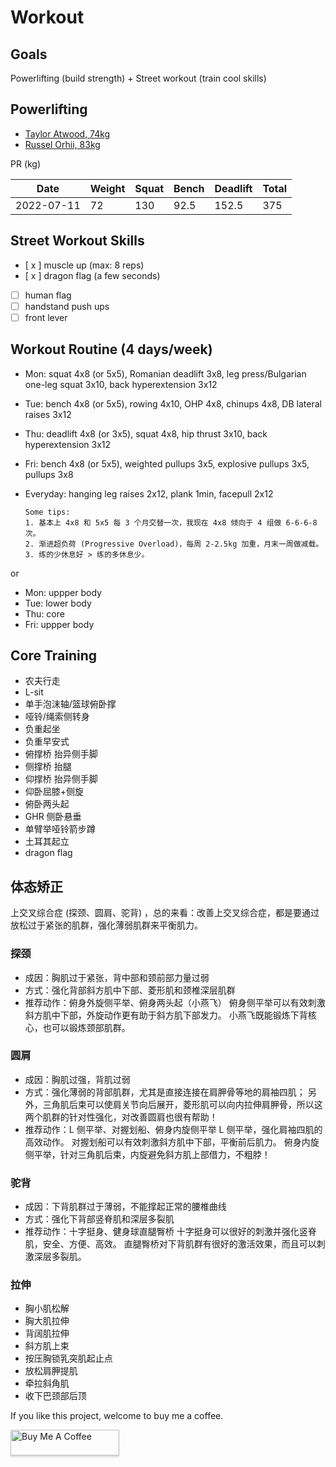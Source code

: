 # Workout

## Goals

Powerlifting (build strength) + Street workout (train cool skills)

## Powerlifting

- [Taylor Atwood, 74kg](https://www.openpowerlifting.org/u/tayloratwood)
- [Russel Orhii, 83kg](https://www.openpowerlifting.org/u/russelorhii)

PR (kg)

| Date       | Weight | Squat | Bench | Deadlift | Total |
| ---------- | ------ | ----- | ----- | -------- | ----- |
| 2022-07-11 | 72     | 130   | 92.5  | 152.5    | 375   |

## Street Workout Skills

- [ x ] muscle up (max: 8 reps)
- [ x ] dragon flag (a few seconds)
- [ ] human flag
- [ ] handstand push ups
- [ ] front lever

## Workout Routine (4 days/week)

- Mon: squat 4x8 (or 5x5), Romanian deadlift 3x8, leg press/Bulgarian one-leg squat 3x10, back hyperextension 3x12
- Tue: bench 4x8 (or 5x5), rowing 4x10, OHP 4x8, chinups 4x8, DB lateral raises 3x12
- Thu: deadlift 4x8 (or 3x5), squat 4x8, hip thrust 3x10, back hyperextension 3x12
- Fri: bench 4x8 (or 5x5), weighted pullups 3x5, explosive pullups 3x5, pullups 3x8
- Everyday: hanging leg raises 2x12, plank 1min, facepull 2x12

      Some tips:
      1. 基本上 4x8 和 5x5 每 3 个月交替一次，我现在 4x8 倾向于 4 组做 6-6-6-8 次。
      2. 渐进超负荷 (Progressive Overload)，每周 2-2.5kg 加重，月末一周做减载。
      3. 练的少休息好 > 练的多休息少。

or

- Mon: uppper body
- Tue: lower body
- Thu: core
- Fri: uppper body

## Core Training

- 农夫行走
- L-sit
- 单手泡沫轴/篮球俯卧撑
- 哑铃/绳索侧转身
- 负重起坐
- 负重早安式
- 俯撑桥 抬异侧手脚
- 侧撑桥 抬腿
- 仰撑桥 抬异侧手脚
- 仰卧屈膝+侧旋
- 俯卧两头起
- GHR 侧卧悬垂
- 单臂举哑铃箭步蹲
- 土耳其起立
- dragon flag

## 体态矫正

上交叉综合症 (探颈、圆肩、驼背) ，总的来看：改善上交叉综合症，都是要通过放松过于紧张的肌群，强化薄弱肌群来平衡肌力。

### 探颈

- 成因：胸肌过于紧张，背中部和颈前部力量过弱
- 方式：强化背部斜方肌中下部、菱形肌和颈椎深层肌群
- 推荐动作：俯身外旋侧平举、俯身两头起（小燕飞）
  俯身侧平举可以有效刺激斜方肌中下部，外旋动作更有助于斜方肌下部发力。
  小燕飞既能锻炼下背核心，也可以锻炼颈部肌群。

### 圆肩

- 成因：胸肌过强，背肌过弱
- 方式：强化薄弱的背部肌群，尤其是直接连接在肩胛骨等地的肩袖四肌；
  另外，三角肌后束可以使肩关节向后展开，菱形肌可以向内拉伸肩胛骨，所以这两个肌群的针对性强化，对改善圆肩也很有帮助！
- 推荐动作：L 侧平举、对握划船、俯身内旋侧平举
  L 侧平举，强化肩袖四肌的高效动作。
  对握划船可以有效刺激斜方肌中下部，平衡前后肌力。
  俯身内旋侧平举，针对三角肌后束，内旋避免斜方肌上部借力，不粗脖！

### 驼背

- 成因：下背肌群过于薄弱，不能撑起正常的腰椎曲线
- 方式：强化下背部竖脊肌和深层多裂肌
- 推荐动作：十字挺身、健身球直腿臀桥
  十字挺身可以很好的刺激并强化竖脊肌，安全、方便、高效。
  直腿臀桥对下背肌群有很好的激活效果，而且可以刺激深层多裂肌。

### 拉伸

- 胸小肌松解
- 胸大肌拉伸
- 背阔肌拉伸
- 斜方肌上束
- 按压胸锁乳突肌起止点
- 放松肩胛提肌
- 牵拉斜角肌
- 收下巴颈部后顶

If you like this project, welcome to buy me a coffee.

<a href="https://www.buymeacoffee.com/yshenfab" target="_blank"><img src="https://www.buymeacoffee.com/assets/img/custom_images/orange_img.png" alt="Buy Me A Coffee" style="height: 41px !important;width: 174px !important;box-shadow: 0px 3px 2px 0px rgba(190, 190, 190, 0.5) !important;-webkit-box-shadow: 0px 3px 2px 0px rgba(190, 190, 190, 0.5) !important;" ></a>
